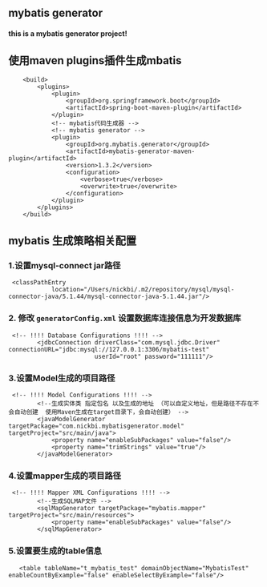 ## mybatis generator
#### this is a mybatis generator project!

## 使用maven plugins插件生成mbatis
````
	<build>
		<plugins>
			<plugin>
				<groupId>org.springframework.boot</groupId>
				<artifactId>spring-boot-maven-plugin</artifactId>
			</plugin>
			<!-- mybatis代码生成器 -->
			<!-- mybatis generator -->
			<plugin>
				<groupId>org.mybatis.generator</groupId>
				<artifactId>mybatis-generator-maven-plugin</artifactId>
				<version>1.3.2</version>
				<configuration>
					<verbose>true</verbose>
					<overwrite>true</overwrite>
				</configuration>
			</plugin>
		</plugins>
	</build>
````

## mybatis 生成策略相关配置


### 1.设置mysql-connect jar路径
````
 <classPathEntry
            location="/Users/nickbi/.m2/repository/mysql/mysql-connector-java/5.1.44/mysql-connector-java-5.1.44.jar"/>
````

### 2. 修改 ```generatorConfig.xml``` 设置数据库连接信息为开发数据库
````
 <!-- !!!! Database Configurations !!!! -->
        <jdbcConnection driverClass="com.mysql.jdbc.Driver" connectionURL="jdbc:mysql://127.0.0.1:3306/mybatis-test"
                        userId="root" password="111111"/>
````

### 3.设置Model生成的项目路径
````
 <!-- !!!! Model Configurations !!!! -->
        <!--生成实体类 指定包名 以及生成的地址 （可以自定义地址，但是路径不存在不会自动创建  使用Maven生成在target目录下，会自动创建） -->
        <javaModelGenerator targetPackage="com.nickbi.mybatisgenerator.model" targetProject="src/main/java">
            <property name="enableSubPackages" value="false"/>
            <property name="trimStrings" value="true"/>
        </javaModelGenerator>
````
### 4.设置mapper生成的项目路径
````
 <!-- !!!! Mapper XML Configurations !!!! -->
        <!--生成SQLMAP文件 -->
        <sqlMapGenerator targetPackage="mybatis.mapper" targetProject="src/main/resources">
            <property name="enableSubPackages" value="false"/>
        </sqlMapGenerator>

````

### 5.设置要生成的table信息
````
   <table tableName="t_mybatis_test" domainObjectName="MybatisTest" enableCountByExample="false" enableSelectByExample="false"/>
````

